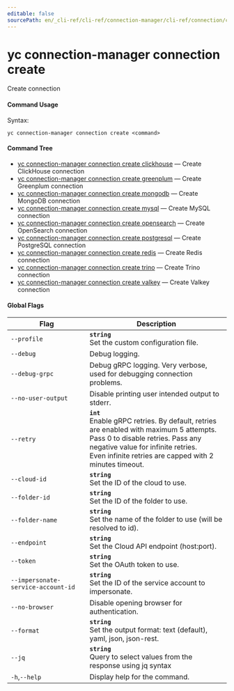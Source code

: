 ```yaml
---
editable: false
sourcePath: en/_cli-ref/cli-ref/connection-manager/cli-ref/connection/create/index.md
---
```


# yc connection-manager connection create

Create connection

#### Command Usage

Syntax: 

`yc connection-manager connection create <command>`

#### Command Tree

- [yc connection-manager connection create clickhouse](clickhouse.md) — Create ClickHouse connection
- [yc connection-manager connection create greenplum](greenplum.md) — Create Greenplum connection
- [yc connection-manager connection create mongodb](mongodb.md) — Create MongoDB connection
- [yc connection-manager connection create mysql](mysql.md) — Create MySQL connection
- [yc connection-manager connection create opensearch](opensearch.md) — Create OpenSearch connection
- [yc connection-manager connection create postgresql](postgresql.md) — Create PostgreSQL connection
- [yc connection-manager connection create redis](redis.md) — Create Redis connection
- [yc connection-manager connection create trino](trino.md) — Create Trino connection
- [yc connection-manager connection create valkey](valkey.md) — Create Valkey connection

#### Global Flags

| Flag | Description |
|----|----|
|`--profile`|<b>`string`</b><br/>Set the custom configuration file.|
|`--debug`|Debug logging.|
|`--debug-grpc`|Debug gRPC logging. Very verbose, used for debugging connection problems.|
|`--no-user-output`|Disable printing user intended output to stderr.|
|`--retry`|<b>`int`</b><br/>Enable gRPC retries. By default, retries are enabled with maximum 5 attempts.<br/>Pass 0 to disable retries. Pass any negative value for infinite retries.<br/>Even infinite retries are capped with 2 minutes timeout.|
|`--cloud-id`|<b>`string`</b><br/>Set the ID of the cloud to use.|
|`--folder-id`|<b>`string`</b><br/>Set the ID of the folder to use.|
|`--folder-name`|<b>`string`</b><br/>Set the name of the folder to use (will be resolved to id).|
|`--endpoint`|<b>`string`</b><br/>Set the Cloud API endpoint (host:port).|
|`--token`|<b>`string`</b><br/>Set the OAuth token to use.|
|`--impersonate-service-account-id`|<b>`string`</b><br/>Set the ID of the service account to impersonate.|
|`--no-browser`|Disable opening browser for authentication.|
|`--format`|<b>`string`</b><br/>Set the output format: text (default), yaml, json, json-rest.|
|`--jq`|<b>`string`</b><br/>Query to select values from the response using jq syntax|
|`-h`,`--help`|Display help for the command.|
